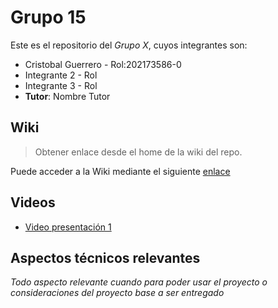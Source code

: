 
# Grupo 15

Este es el repositorio del *Grupo X*, cuyos integrantes son:

* Cristobal Guerrero - Rol:202173586-0
* Integrante 2 - Rol
* Integrante 3 - Rol
* **Tutor**: Nombre Tutor

## Wiki

> Obtener enlace desde el home de la wiki del repo.

Puede acceder a la Wiki mediante el siguiente [enlace](https://gitlab.inf.utfsm.cl/)

## Videos

* [Video presentación 1](https://www.youtube.com/watch?v=y1Tg63zPfs4&ab_channel=GonzaloGutierrez)

## Aspectos técnicos relevantes

_Todo aspecto relevante cuando para poder usar el proyecto o consideraciones del proyecto base a ser entregado_
